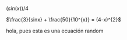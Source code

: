 $(sin(x))/4$


$\frac{3}{sinx} + \frac{50}{10^{x}} = (4-x)^{2}$

hola, pues esta es una ecuación random
